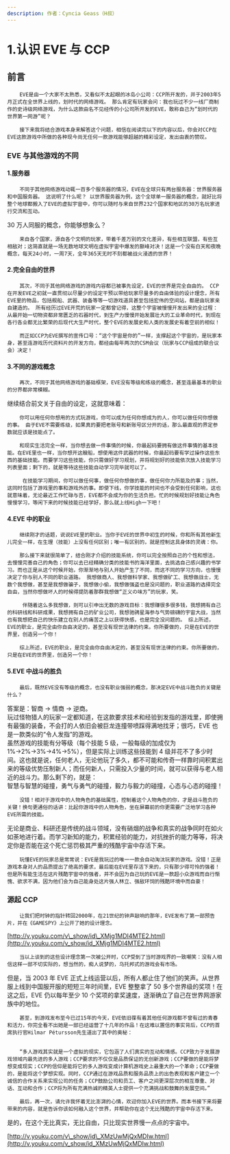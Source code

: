 ```yaml
---
description: 作者：Cyncia Geass（H叔）
---
```


# 1.认识 EVE 与 CCP

## 前言

```text
    EVE是由一个大家不太熟悉，又看似不太起眼的冰岛小公司：CCP所开发的，并于2003年5月正式在全世界上线的，划时代的网络游戏。 那么肯定有玩家会问：我也玩过不少一线厂商制作的史诗级网络游戏，为什么这款由名不见经传的小公司所开发的EVE，敢称自己为“划时代的世界第一网游”呢？

    接下来我将结合游戏本身来解答这个问题，相信在阅读完以下的内容以后，你会对CCP在EVE这款游戏中所做的各种现今尚无任何一款游戏能够超越的精彩设定，发出由衷的赞叹。
```

### EVE 与其他游戏的不同

#### 1.服务器

```text
    不同于其他网络游戏动辄一百多个服务器的情况，EVE在全球只有两台服务器：世界服务器和中国服务器。 这说明了什么呢？ 以世界服务器为例，这个全球单一服务器的概念，就好比将整个地球都搬入了EVE的虚拟宇宙中，你可以随时与来自世界232个国家和地区的30万名玩家进行交流和互动。
```

30 万人同服的概念，你能够想象么？

```text
    来自各个国家，源自各个文明的玩家，带着千差万别的文化差异，有些相互联盟，有些互相敌对；这简直就是一场无数地球文明在虚拟宇宙中爆发的巅峰对决！这是一个没有白天和夜晚概念，每天24小时，一周7天，全年365天无时不刻都被战火浸透的世界！
```

#### 2.完全自由的世界

```text
    其次，不同于其他网络游戏的游戏内容都已被事先设定，EVE的世界是完全自由的。 CCP在开发EVE之初就一直贯彻以尽量少的设定干预以带给玩家尽量多的自由体验的设计理念，所有EVE里的物品，包括舰船、武器、装备等等一切游戏道具甚至包括宏伟的空间站，都是由玩家亲自建造的。 所有经历过EVE开荒的玩家一定都曾记得，这整个宇宙被慢慢开发出来的全过程：从最开始一切物资都非常匮乏的石器时代，到生产力慢慢开始发展壮大的工业革命时代，到现在各行各业都无比繁荣的后现代大生产时代，整个EVE的发展史和人类的发展史有着空前的相似！

    而正如CCP为EVE撰写的宣传口号：“这个宇宙是你的”一样，支撑起这个宇宙的，是玩家本身，甚至连游戏历代资料片的开发方向，都经由每年两次的CSM会议（玩家与CCP组成的联合议会）决定！
```

#### 3.不同的游戏概念

```text
    再次，不同于其他网络游戏的基础框架，EVE没有等级和练级的概念，甚至连最基本的职业的分界都非常模糊。
```

继续结合前文关于自由的设定，这就意味着：

```text
    你可以用任何你想用的方式玩游戏，你可以成为任何你想成为的人，你可以做任何你想做的事。 由于EVE不需要练级，如果真的要把老账号和新账号区分开的话，那么最直观的界定参数就应该是技能点了。

    和现实生活完全一样，当你想去做一件事情的时候，你最起码要拥有做这件事情的基本技能。在EVE里也一样，当你想开这艘船，想使用这件武器的时候，你最起码要有学过操作这些东西的基础技能。而要学习这些技能，你只需做好学习规划，并将规划好的技能依次放入技能学习列表里面；剩下的，就是等待这些技能自动学习完毕就可以了。

     在技能学习期间，你可以做任何事，做任何你想做的事，做任何你力所能及的事；当然，这同时包括了游戏里的事和游戏外的事。即使下线，你学技能的时间也不会受到任何影响，这也就意味着，无论最近工作忙碌与否，EVE都不会成为你的生活负担。忙的时候规划好技能让角色慢慢学习，等闲下来的时候技能已经学好，那么就上线High一下吧！
```

#### 4.EVE 中的职业

```text
    继续刚才的话题，说说EVE里的职业。当你于EVE的世界中初生的时候，你和所有其他新生儿完全一样，在生理（技能）上没有任何区别；唯一有区别的，就是控制这具身体的灵魂：你。

    那么接下来就很简单了，结合刚才介绍的技能系统，你可以完全按照自己的个性和想法，去慢慢完善自己的角色；你可以去已经精确分类的技能书的海洋里面，去挑选自己感兴趣的书学习。而也正是从这个时候开始，你渐渐地与别人开始产生了不同，而这不同的学习方向，也慢慢决定了你与别人不同的职业道路。 我想做商人、我想做科学家、我想做矿工、我想做战士，无数个我想做，甚至是我想做骗子，我想做小偷，我想做强盗也是没问题的，职业道路的选择完全自由，当然你想做坏人的时候得提防着那群我想做“正义の味方”的玩家，笑。

     伴随着这么多我想做，则可以引申出无数的游戏目标：我想赚很多很多钱，我想拥有自己的科研线和科研成果，我想拥有自己的矿业公司，我想驰骋星海参与气势磅礴的宇宙大战，当然也有我想把自己的快乐建立在别人的痛苦之上以获得快感，也是完全没问题的。 综上所述，EVE的职业，是完全由你自由决定的，甚至没有现世法律的约束。你所要做的，只是在EVE的世界里，创造另一个你！

    综上所述，EVE的职业，是完全由你自由决定的，甚至没有现世法律的约束。你所要做的，只是在EVE的世界里，创造另一个你！
```

#### 5.EVE 中战斗的胜负

```text
    最后，既然EVE没有等级的概念，也没有职业强弱的概念，那决定EVE中战斗胜负的关键是什么？
```

答案是：智商 → 情商 → 逆商。  
玩过怪物猎人的玩家一定都知道，在这款要求技术和经验到发指的游戏里，即使拥有最强的装备，不会打的人依旧会被巨龙连撞带喷踩得满地找牙；很巧，EVE 也是一款类似的“令人发指”的游戏。  
虽然游戏的技能有分等级（每个技能 5 级，一般每级的加成仅为 1%→2%→3%→4%→5%），但是实际上训练这些技能到 4 级并花不了多少时间。这也就是说，任何老人，无论他玩了多久，都不可能和传奇一样靠时间积累出来的等级优势压制新人；而任何新人，只需投入少量的时间，就可以获得与老人相近的战斗力。那么剩下的，就是：  
智慧与智慧的碰撞，勇气与勇气的碰撞，毅力与毅力的碰撞，心态与心态的碰撞！

```text
    没错！相对于游戏中的人物角色的基础属性，控制着这个人物角色的你，才是战斗胜负的关键！换句更通俗的话讲：比起你游戏中的人物角色，坐在屏幕前的你更需要广泛地学习各种EVE所需的技能。
```

无论是商业、科研还是传统的战斗领域，没有硝烟的战争和真实的战争同时在如火如荼地进行着。而学习新知的能力，积累经验的能力，对抗挫折的能力等等，将决定你是否能在这个死亡惩罚极其严重的残酷宇宙中存活下来。

```text
    玩懂EVE的玩家总是常常说：EVE是我玩过的唯一一款会自动淘汰玩家的游戏。没错！正是游戏本身对人的品质提出了绝高的要求，最后能在EVE里存活下来的，只有那少得可怜的强者！但是所有能生活在这片残酷宇宙中的强者，并不会因为自己玩的EVE是一款超小众游戏而自行惭愧、欲求不满，因为他们会为自己能身处这片强人林立、强敌环饲的残酷环境中而自豪！
```

### 源起 CCP

```text
    让我们把时钟的指针转回2000年，在21世纪的钟声敲响的那年，EVE发布了第一部预告片，并在《GAMESPY》上公开了她的设计理念。
```

[http://v.youku.com/v\_show/id\_XMjg1MDI4MTE2.html](http://v.youku.com/v_show/id_XMjg1MDI4MTE2.html)

```text
    当以上谈到的这些设计理念第一次被公开时，CCP受到了当时游戏界的一致嘲笑：没有人相信这样一部不切实际的，想当然的，痴人说梦的，乌托邦式的游戏会有市场。
```

但是，当 2003 年 EVE 正式上线运营以后，所有人都止住了他们的笑声。从世界服上线到中国服开服的短短三年时间里，EVE 整整拿了 50 多个世界级的奖项！在这之后，EVE 仍以每年至少 10 个奖项的拿奖速度，逐渐确立了自己在世界网游家族中的地位。

```text
    甚至，到游戏发布至今已过15年的今天，EVE依旧葆有着其他任何游戏都不曾有过的青春和活力，你完全看不出她是一部已经运营了十几年的作品！在这难以置信的事实背后，CCP的首席执行官Hilmar Pétursson先生道出了其中的奥秘：


    “多人游戏其实就是一个虚拟的现实，它包涵了人们真实的互动和情感。CCP致力于发展游戏领域内最先进的多人游戏；CCP要求的不仅仅是品质保证的无创新游戏；CCP要做的是能将梦想变成现实；CCP的信仰是能将它的多人游戏变成计算机游戏史上最重大的一个革命；CCP要做的，是能将这个梦想实现。同时，CCP通过在游戏品质和服务品质上的出色表现和客户建立一个诚信的合作关系来实现公司的任务；CCP鼓励公司和员工、客户之间更深层次的相互尊重、对话、互动和合作；CCP将为所有充满热诚的精英人士提供一个充满挑战和鼓舞的发展空间。”

    最后，再一次，请允许我怀着无比澎湃的心情，欢迎你加入EVE的世界。而本书接下来将要带来的内容，就是告诉你该如何融入这个世界，并帮助你在这个无比残酷的宇宙中存活下来。
```

是的，在这个无比真实，无比自由，只比现实世界慢一点点的宇宙中。

[http://v.youku.com/v\_show/id\_XMzUwMjQxMDIw.html](http://v.youku.com/v_show/id_XMzUwMjQxMDIw.html)

